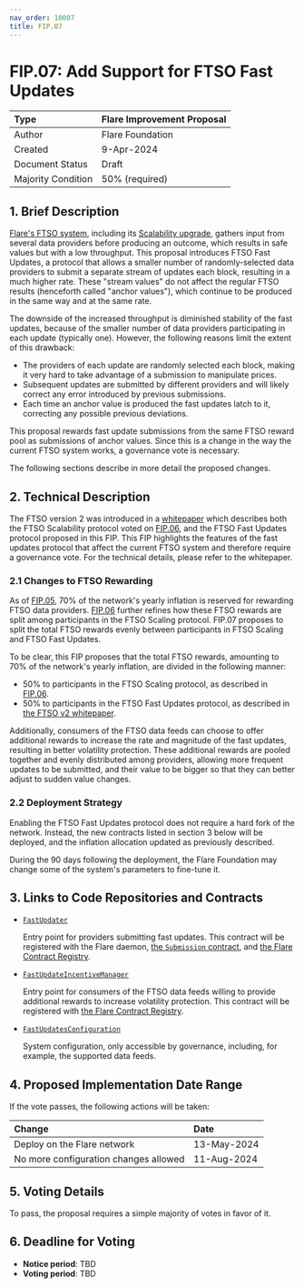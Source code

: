 ```yaml
---
nav_order: 10007
title: FIP.07
---
```


# FIP.07: Add Support for FTSO Fast Updates

| Type               | Flare Improvement Proposal |
| :----------------- | :------------------------- |
| Author             | Flare Foundation           |
| Created            | 9-Apr-2024                 |
| Document Status    | Draft                      |
| Majority Condition | 50% (required)             |

## 1. Brief Description

[Flare's FTSO system](https://docs.flare.network/tech/ftso), including its [Scalability upgrade](./FIP_6.md), gathers input from several data providers before producing an outcome, which results in safe values but with a low throughput.
This proposal introduces FTSO Fast Updates, a protocol that allows a smaller number of randomly-selected data providers to submit a separate stream of updates each block, resulting in a much higher rate.
These "stream values" do not affect the regular FTSO results (henceforth called "anchor values"), which continue to be produced in the same way and at the same rate.

The downside of the increased throughput is diminished stability of the fast updates, because of the smaller number of data providers participating in each update (typically one).
However, the following reasons limit the extent of this drawback:

* The providers of each update are randomly selected each block, making it very hard to take advantage of a submission to manipulate prices.
* Subsequent updates are submitted by different providers and will likely correct any error introduced by previous submissions.
* Each time an anchor value is produced the fast updates latch to it, correcting any possible previous deviations.

This proposal rewards fast update submissions from the same FTSO reward pool as submissions of anchor values.
Since this is a change in the way the current FTSO system works, a governance vote is necessary.

The following sections describe in more detail the proposed changes.

## 2. Technical Description

The FTSO version 2 was introduced in a [whitepaper](https://flare.network/wp-content/uploads/FTSOv2.pdf) which describes both the FTSO Scalability protocol voted on [FIP.06](./FIP_6.md), and the FTSO Fast Updates protocol proposed in this FIP.
This FIP highlights the features of the fast updates protocol that affect the current FTSO system and therefore require a governance vote.
For the technical details, please refer to the whitepaper.

### 2.1 Changes to FTSO Rewarding

As of [FIP.05](./FIP_5.md), 70% of the network's yearly inflation is reserved for rewarding FTSO data providers.
[FIP.06](./FIP_6.md) further refines how these FTSO rewards are split among participants in the FTSO Scaling protocol.
FIP.07 proposes to split the total FTSO rewards evenly between participants in FTSO Scaling and FTSO Fast Updates.

To be clear, this FIP proposes that the total FTSO rewards, amounting to 70% of the network's yearly inflation, are divided in the following manner:

* 50% to participants in the FTSO Scaling protocol, as described in [FIP.06](./FIP_6.md).
* 50% to participants in the FTSO Fast Updates protocol, as described in [the FTSO v2 whitepaper](https://flare.network/wp-content/uploads/FTSOv2.pdf).

Additionally, consumers of the FTSO data feeds can choose to offer additional rewards to increase the rate and magnitude of the fast updates, resulting in better volatility protection.
These additional rewards are pooled together and evenly distributed among providers, allowing more frequent updates to be submitted, and their value to be bigger so that they can better adjust to sudden value changes.

### 2.2 Deployment Strategy

Enabling the FTSO Fast Updates protocol does not require a hard fork of the network.
Instead, the new contracts listed in section 3 below will be deployed, and the inflation allocation updated as previously described.

During the 90 days following the deployment, the Flare Foundation may change some of the system's parameters to fine-tune it.

## 3. Links to Code Repositories and Contracts

* [`FastUpdater`](https://gitlab.com/flarenetwork/flare-smart-contracts-v2/-/blob/fast_updates/contracts/fastUpdates/implementation/FastUpdater.sol?ref_type=heads)

    Entry point for providers submitting fast updates.
    This contract will be registered with the Flare daemon, [the `Submission` contract](./FIP_6.md#211-the-submission-contract), and [the Flare Contract Registry](https://docs.flare.network/dev/getting-started/contract-addresses/#retrieval-from-blockchain).

* [`FastUpdateIncentiveManager`](https://gitlab.com/flarenetwork/flare-smart-contracts-v2/-/blob/fast_updates/contracts/fastUpdates/implementation/FastUpdateIncentiveManager.sol?ref_type=heads)

    Entry point for consumers of the FTSO data feeds willing to provide additional rewards to increase volatility protection.
    This contract will be registered with [the Flare Contract Registry](https://docs.flare.network/dev/getting-started/contract-addresses/#retrieval-from-blockchain).

* [`FastUpdatesConfiguration`](https://gitlab.com/flarenetwork/flare-smart-contracts-v2/-/blob/fast_updates/contracts/fastUpdates/implementation/FastUpdatesConfiguration.sol?ref_type=heads)

    System configuration, only accessible by governance, including, for example, the supported data feeds.

## 4. Proposed Implementation Date Range

If the vote passes, the following actions will be taken:

| Change                                | Date        |
| :------------------------------------ | :---------- |
| Deploy on the Flare network           | 13-May-2024 |
| No more configuration changes allowed | 11-Aug-2024 |

## 5. Voting Details

To pass, the proposal requires a simple majority of votes in favor of it.

## 6. Deadline for Voting

* **Notice period**: TBD
* **Voting period**: TBD
